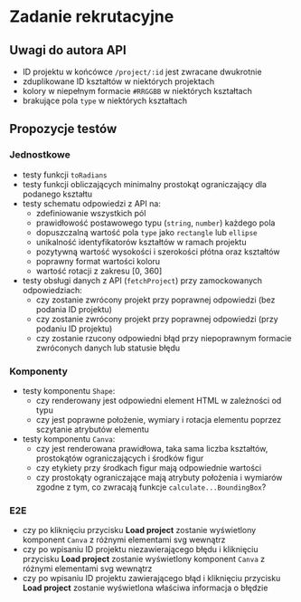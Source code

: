 # Zadanie rekrutacyjne

## Uwagi do autora API
- ID projektu w końcówce `/project/:id` jest zwracane dwukrotnie 
- zduplikowane ID kształtów w niektórych projektach
- kolory w niepełnym formacie `#RRGGBB` w niektórych kształtach
- brakujące pola `type` w niektórych kształtach

## Propozycje testów

### Jednostkowe
* testy funkcji `toRadians`
* testy funkcji obliczających minimalny prostokąt ograniczający dla podanego kształtu
* testy schematu odpowiedzi z API na:
  * zdefiniowanie wszystkich pól
  * prawidłowość postawowego typu (`string`, `number`) każdego pola
  * dopuszczalną wartość pola `type` jako `rectangle` lub `ellipse`
  * unikalność identyfikatorów kształtów w ramach projektu
  * pozytywną wartość wysokości i szerokości płótna oraz kształtów
  * poprawny format wartości koloru
  * wartość rotacji z zakresu [0, 360]
* testy obsługi danych z API (`fetchProject`) przy zamockowanych odpowiedziach:
  * czy zostanie zwrócony projekt przy poprawnej odpowiedzi (bez podania ID projektu)
  * czy zostanie zwrócony projekt przy poprawnej odpowiedzi (przy podaniu ID projektu)
  * czy zostanie rzucony odpowiedni błąd przy niepoprawnym formacie zwróconych danych lub statusie błędu

### Komponenty
* testy komponentu `Shape`:
  * czy renderowany jest odpowiedni element HTML w zależności od typu
  * czy jest poprawne położenie, wymiary i rotacja elementu poprzez sczytanie atrybutów elementu
* testy komponentu `Canva`:
  * czy jest renderowana prawidłowa, taka sama liczba kształtów, prostokątów ograniczających i środków figur
  * czy etykiety przy środkach figur mają odpowiednie wartości
  * czy prostokąty ograniczające mają atrybuty położenia i wymiarów zgodne z tym, co zwracają funkcje `calculate...BoundingBox`?

### E2E
* czy po kliknięciu przycisku **Load project** zostanie wyświetlony komponent `Canva` z różnymi elementami svg wewnątrz
* czy po wpisaniu ID projektu niezawierającego błędu i kliknięciu przycisku **Load project** zostanie wyświetlony komponent `Canva` z różnymi elementami svg wewnątrz
* czy po wpisaniu ID projektu zawierającego błąd i kliknięciu przycisku **Load project** zostanie wyświetlona właściwa informacja o błędzie  
